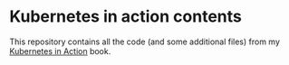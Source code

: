  # Kubernetes in action contents

This repository contains all the code (and some additional files) from my [Kubernetes in Action](https://k8s.si/book) book.
